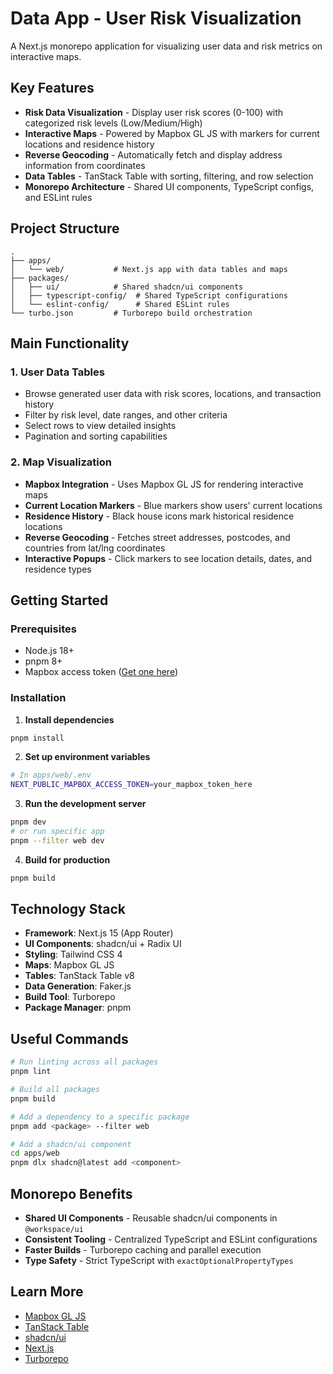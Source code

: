 # Data App - User Risk Visualization

A Next.js monorepo application for visualizing user data and risk metrics on interactive maps.

## Key Features

- **Risk Data Visualization** - Display user risk scores (0-100) with categorized risk levels (Low/Medium/High)
- **Interactive Maps** - Powered by Mapbox GL JS with markers for current locations and residence history
- **Reverse Geocoding** - Automatically fetch and display address information from coordinates
- **Data Tables** - TanStack Table with sorting, filtering, and row selection
- **Monorepo Architecture** - Shared UI components, TypeScript configs, and ESLint rules

## Project Structure

```
.
├── apps/
│   └── web/           # Next.js app with data tables and maps
├── packages/
│   ├── ui/            # Shared shadcn/ui components
│   ├── typescript-config/  # Shared TypeScript configurations
│   └── eslint-config/      # Shared ESLint rules
└── turbo.json         # Turborepo build orchestration
```

## Main Functionality

### 1. User Data Tables

- Browse generated user data with risk scores, locations, and transaction history
- Filter by risk level, date ranges, and other criteria
- Select rows to view detailed insights
- Pagination and sorting capabilities

### 2. Map Visualization

- **Mapbox Integration** - Uses Mapbox GL JS for rendering interactive maps
- **Current Location Markers** - Blue markers show users' current locations
- **Residence History** - Black house icons mark historical residence locations
- **Reverse Geocoding** - Fetches street addresses, postcodes, and countries from lat/lng coordinates
- **Interactive Popups** - Click markers to see location details, dates, and residence types

## Getting Started

### Prerequisites

- Node.js 18+
- pnpm 8+
- Mapbox access token ([Get one here](https://account.mapbox.com/))

### Installation

1. **Install dependencies**

```sh
pnpm install
```

2. **Set up environment variables**

```sh
# In apps/web/.env
NEXT_PUBLIC_MAPBOX_ACCESS_TOKEN=your_mapbox_token_here
```

3. **Run the development server**

```sh
pnpm dev
# or run specific app
pnpm --filter web dev
```

4. **Build for production**

```sh
pnpm build
```

## Technology Stack

- **Framework**: Next.js 15 (App Router)
- **UI Components**: shadcn/ui + Radix UI
- **Styling**: Tailwind CSS 4
- **Maps**: Mapbox GL JS
- **Tables**: TanStack Table v8
- **Data Generation**: Faker.js
- **Build Tool**: Turborepo
- **Package Manager**: pnpm

## Useful Commands

```sh
# Run linting across all packages
pnpm lint

# Build all packages
pnpm build

# Add a dependency to a specific package
pnpm add <package> --filter web

# Add a shadcn/ui component
cd apps/web
pnpm dlx shadcn@latest add <component>
```

## Monorepo Benefits

- **Shared UI Components** - Reusable shadcn/ui components in `@workspace/ui`
- **Consistent Tooling** - Centralized TypeScript and ESLint configurations
- **Faster Builds** - Turborepo caching and parallel execution
- **Type Safety** - Strict TypeScript with `exactOptionalPropertyTypes`

## Learn More

- [Mapbox GL JS](https://docs.mapbox.com/mapbox-gl-js/)
- [TanStack Table](https://tanstack.com/table/latest)
- [shadcn/ui](https://ui.shadcn.com/)
- [Next.js](https://nextjs.org/)
- [Turborepo](https://turbo.build/)
